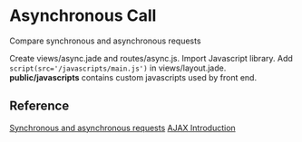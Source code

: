 # Asynchronous Call
Compare synchronous and asynchronous requests

Create views/async.jade and routes/async.js.
Import Javascript library. Add `script(src='/javascripts/main.js')` in views/layout.jade. **public/javascripts** contains custom javascripts used by front end.
## Reference
[Synchronous and asynchronous requests][1]
[AJAX Introduction][2]

[1]: https://developer.mozilla.org/en-US/docs/Web/API/XMLHttpRequest/Synchronous_and_Asynchronous_Requests "Synchronous and asynchronous requests"
[2]: http://www.w3schools.com/xml/ajax_intro.asp "AJAX Introduction"
